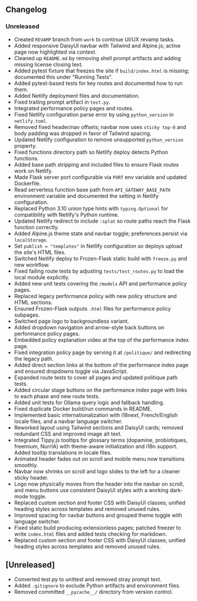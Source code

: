 
## Changelog

### Unreleased
- Created `REVAMP` branch from `work` to continue UI/UX revamp tasks.
- Added responsive DaisyUI navbar with Tailwind and Alpine.js; active page now highlighted via context.
- Cleaned up `README.md` by removing shell prompt artifacts and adding missing license closing text.
- Added pytest fixture that freezes the site if `build/index.html` is missing; documented this under "Running Tests".
- Added pytest-based tests for key routes and documented how to run them.
- Added Netlify deployment files and documentation.
- Fixed trailing prompt artifact in `test.py`.
- Integrated performance policy pages and routes.
- Fixed Netlify configuration parse error by using `python_version` in `netlify.toml`.
- Removed fixed header/nav offsets; navbar now uses `sticky top-0` and body padding was dropped in favor of Tailwind spacing.
- Updated Netlify configuration to remove unsupported `python_version` property.
- Fixed functions directory path so Netlify deploy detects Python functions.
- Added base path stripping and included files to ensure Flask routes work on Netlify.
- Made Flask server port configurable via `PORT` env variable and updated Dockerfile.
- Read serverless function base path from `API_GATEWAY_BASE_PATH` environment
  variable and documented the setting in Netlify configuration.
- Replaced Python 3.10 union type hints with `typing.Optional` for
  compatibility with Netlify's Python runtime.
- Updated Netlify redirect to include `:splat` so route paths reach the Flask
  function correctly.
- Added Alpine.js theme state and navbar toggle; preferences persist via `localStorage`.
- Set `publish = "templates"` in Netlify configuration so deploys upload the site's HTML files.
- Switched Netlify deploy to Frozen-Flask static build with `freeze.py` and new workflow.
- Fixed failing route tests by adjusting `tests/test_routes.py` to load the
  local module explicitly.
- Added new unit tests covering the `/models` API and performance policy pages.
- Replaced legacy performance policy with new policy structure and HTML sections.
- Ensured Frozen-Flask outputs `.html` files for performance policy subpages.
- Switched page logo to backgroundless variant.
- Added dropdown navigation and arrow-style back buttons on performance policy pages.
- Embedded policy explanation video at the top of the performance index page.
- Fixed integration policy page by serving it at `/politique/` and redirecting the legacy path.
- Added direct section links at the bottom of the performance index page and ensured dropdowns toggle via JavaScript.
- Expanded route tests to cover all pages and updated politique path tests.
- Added circular stage buttons on the performance index page with links to each phase and new route tests.
- Added unit tests for Ollama query logic and fallback handling.
- Fixed duplicate Docker build/run commands in README.
- Implemented basic internationalization with i18next, French/English locale files, and a navbar language switcher.
- Reworked layout using Tailwind sections and DaisyUI cards; removed redundant CSS and improved image alt text.
- Integrated Tippy.js tooltips for glossary terms (dopamine, probiotiques, freemium, NurrIA) with theme-aware initialization and i18n support. Added tooltip translations in locale files.
- Animated header fades out on scroll and mobile menu now transitions smoothly.
- Navbar now shrinks on scroll and logo slides to the left for a cleaner sticky header.
- Logo now physically moves from the header into the navbar on scroll, and menu buttons use consistent DaisyUI styles with a working dark-mode toggle.
- Replaced custom section and footer CSS with DaisyUI classes; unified heading styles across templates and removed unused rules.
- Improved spacing for navbar buttons and grouped theme toggle with language switcher.
- Fixed static build producing extensionless pages; patched freezer to write `index.html` files and added tests checking for markdown.
- Replaced custom section and footer CSS with DaisyUI classes; unified heading styles across templates and removed unused rules.

## [Unreleased]
- Converted test.py to unittest and removed stray prompt text.
- Added `.gitignore` to exclude Python artifacts and environment files.
- Removed committed `__pycache__/` directory from version control.

